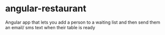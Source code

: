 # angular-restaurant

Angular app that lets you add a person to a waiting list and then send them an email/ sms text when their table is ready
